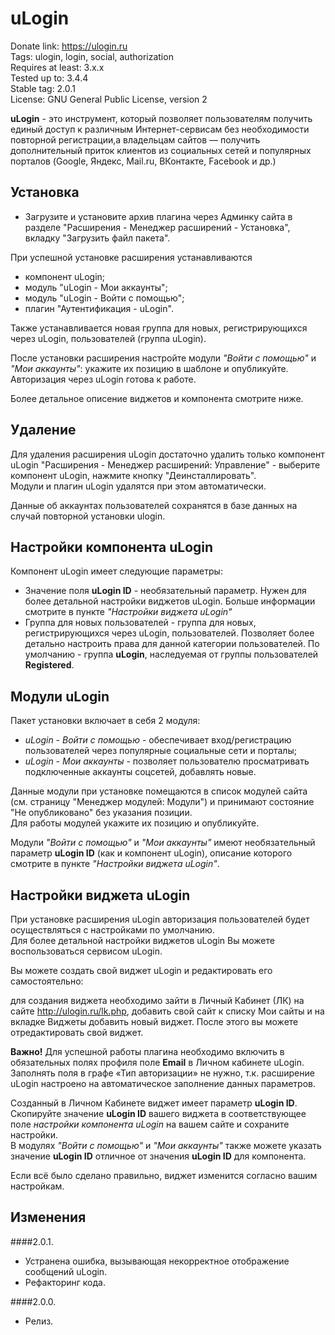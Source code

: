 # uLogin

Donate link: https://ulogin.ru  
Tags: ulogin, login, social, authorization  
Requires at least: 3.x.x  
Tested up to: 3.4.4  
Stable tag: 2.0.1  
License: GNU General Public License, version 2  

**uLogin** - это инструмент, который позволяет пользователям получить единый доступ к различным Интернет-сервисам без необходимости повторной регистрации,а владельцам сайтов — получить дополнительный приток клиентов из социальных сетей и популярных порталов (Google, Яндекс, Mail.ru, ВКонтакте, Facebook и др.)


## Установка

- Загрузите и установите архив плагина через Админку сайта в разделе "Расширения - Менеджер расширений - Установка",
вкладку "Загрузить файл пакета".

При успешной установке расширения устанавливаются

 - компонент uLogin;
 - модуль "uLogin - Мои аккаунты";
 - модуль "uLogin - Войти с помощью";
 - плагин "Аутентификация - uLogin".

Также устанавливается новая группа для новых, регистрирующихся через uLogin, пользователей (группа uLogin).

После установки расширения настройте модули *"Войти с помощью"* и *"Мои аккаунты"*: укажите их позицию в шаблоне и опубликуйте.  
Авторизация через uLogin готова к работе.

Более детальное описение виджетов и компонента смотрите ниже.


## Удаление

Для удаления расширения uLogin достаточно удалить только компонент uLogin "Расширения - Менеджер расширений: Управление" - выберите компонент uLogin, нажмите кнопку "Деинсталлировать".  
Модули и плагин uLogin удалятся при этом автоматически.

Данные об аккаунтах пользователей сохранятся в базе данных на случай повторной установки ulogin.


## Настройки компонента uLogin

Компонент uLogin имеет следующие параметры:

- Значение поля **uLogin ID** - необязательный параметр. Нужен для более детальной настройки виджетов uLogin. Больше информации смотрите в пункте *"Настройки виджета uLogin"*
- Группа для новых пользователей - группа для новых, регистрирующихся через uLogin, пользователей.
Позволяет более детально настроить права для данной категории пользователей.
По умолчанию - группа **uLogin**, наследуемая от группы пользователей **Registered**.


## Модули uLogin

Пакет установки включает в себя 2 модуля:

- *uLogin - Войти с помощью* - обеспечивает вход/регистрацию пользователей через популярные социальные сети и порталы;
- *uLogin - Мои аккаунты* - позволяет пользователю просматривать подключенные аккаунты соцсетей, добавлять новые.

Данные модули при установке помещаются в список модулей сайта (см. страницу "Менеджер модулей: Модули") и принимают состояние "Не опубликовано" без указания позиции.  
Для работы модулей укажите их позицию и опубликуйте.

Модули *"Войти с помощью"* и *"Мои аккаунты"* имеют необязательный параметр **uLogin ID** (как и компонент uLogin), описание которого смотрите в пункте *"Настройки виджета uLogin"*.


## Настройки виджета uLogin

При установке расширения uLogin авторизация пользователей будет осуществляться с настройками по умолчанию.  
Для более детальной настройки виджетов uLogin Вы можете воспользоваться сервисом uLogin.

Вы можете создать свой виджет uLogin и редактировать его самостоятельно:

для создания виджета необходимо зайти в Личный Кабинет (ЛК) на сайте http://ulogin.ru/lk.php, добавить свой сайт к списку Мои сайты и на вкладке Виджеты добавить новый виджет. После этого вы можете отредактировать свой виджет.

**Важно!** Для успешной работы плагина необходимо включить в обязательных полях профиля поле **Еmail** в Личном кабинете uLogin. Заполнять поля в графе «Тип авторизации» не нужно, т.к. расширение uLogin настроено на автоматическое заполнение данных параметров.

Созданный в Личном Кабинете виджет имеет параметр **uLogin ID**.  
Скопируйте значение **uLogin ID** вашего виджета в соответствующее поле *настройки компонента uLogin* на вашем сайте и сохраните настройки.  
В модулях *"Войти с помощью"* и *"Мои аккаунты"* также можете указать значение **uLogin ID** отличное от значения **uLogin ID** для компонента.

Если всё было сделано правильно, виджет изменится согласно вашим настройкам.

## Изменения

####2.0.1.
* Устранена ошибка, вызывающая некорректное отображение сообщений uLogin.
* Рефакторинг кода.

####2.0.0.
* Релиз.
